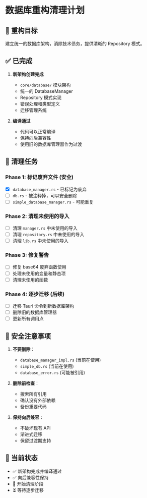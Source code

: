 # 数据库重构清理计划

## 🎯 重构目标
建立统一的数据库架构，消除技术债务，提供清晰的 Repository 模式。

## ✅ 已完成
1. **新架构创建完成**
   - `core/database/` 模块架构
   - 统一的 DatabaseManager
   - Repository 模式实现
   - 错误处理和类型定义
   - 迁移管理系统

2. **编译通过**
   - 代码可以正常编译
   - 保持向后兼容性
   - 使用旧的数据库管理器作为过渡

## 🧹 清理任务

### Phase 1: 标记废弃文件 (安全)
- [x] `database_manager.rs` - 已标记为废弃
- [ ] `db.rs` - 被注释掉，可以安全删除  
- [ ] `simple_database_manager.rs` - 可能重复

### Phase 2: 清理未使用的导入
- [ ] 清理 `manager.rs` 中未使用的导入
- [ ] 清理 `repository.rs` 中未使用的导入
- [ ] 清理 `lib.rs` 中未使用的导入

### Phase 3: 修复警告
- [ ] 修复 base64 废弃函数使用
- [ ] 处理未使用的变量和静态项
- [ ] 清理未使用的函数

### Phase 4: 逐步迁移 (后续)
- [ ] 迁移 Tauri 命令到新数据库架构
- [ ] 删除旧的数据库管理器
- [ ] 更新所有调用点

## 🚨 安全注意事项
1. **不要删除**：
   - `database_manager_impl.rs` (当前在使用)
   - `simple_db.rs` (当前在使用)
   - `database_error.rs` (可能被引用)

2. **删除前检查**：
   - 搜索所有引用
   - 确认没有外部依赖
   - 备份重要代码

3. **保持向后兼容**：
   - 不破坏现有 API
   - 渐进式迁移
   - 保留过渡期支持

## 📝 当前状态
- ✅ 新架构完成并编译通过
- ✅ 向后兼容性保持
- 🔄 开始清理阶段
- ⏳ 等待逐步迁移